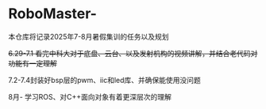 # RoboMaster-
本仓库将记录2025年7-8月暑假集训的任务以及规划

~~6.29-7.1 看完中科大对于底盘、云台、以及发射机构的视频讲解，并结合老代码对功能有一定理解~~

7.2-7.4封装好bsp层的pwm、iic和led库、并确保能使用没问题

8月-  学习ROS、对C++面向对象有着更深层次的理解
